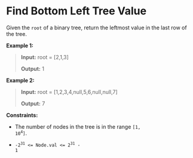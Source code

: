 # Find Bottom Left Tree Value

Given the <code>root</code> of a binary tree, return the leftmost value in the last row of the tree.


**Example 1:**
>
> **Input:** root = [2,1,3]
>
> **Output:** 1

**Example 2:**
>
> **Input:** root = [1,2,3,4,null,5,6,null,null,7]
>
> **Output:** 7


**Constraints:**

- The number of nodes in the tree is in the range <code>[1, 10<sup>4</sup>]</code>.

- <code>-2<sup>31</sup> &lt;= Node.val &lt;= 2<sup>31</sup> - 1</code>
